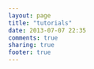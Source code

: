 ```yaml
---
layout: page
title: "tutorials"
date: 2013-07-07 22:35
comments: true
sharing: true
footer: true
---
```

